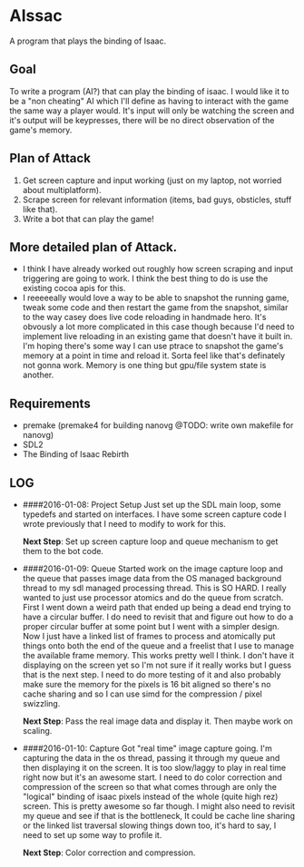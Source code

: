 # AIssac
A program that plays the binding of Isaac.

## Goal
To write a program (AI?) that can play the binding of isaac. I would like it to be a "non cheating"
AI which I'll define as having to interact with the game the same way a player would. It's input
will only be watching the screen and it's output will be keypresses, there will be no direct
observation of the game's memory.

## Plan of Attack
1) Get screen capture and input working (just on my laptop, not worried about multiplatform).
2) Scrape screen for relevant information (items, bad guys, obsticles, stuff like that).
3) Write a bot that can play the game!

## More detailed plan of Attack.
* I think I have already worked out roughly how screen scraping and input triggering are going to
work. I think the best thing to do is use the existing cocoa apis for this.
* I reeeeeally would love a way to be able to snapshot the running game, tweak some code and then
restart the game from the snapshot, similar to the way casey does live code reloading in handmade
hero. It's obvously a lot more complicated in this case though because I'd need to implement live
reloading in an existing game that doesn't have it built in. I'm hoping there's some way I can use
ptrace to snapshot the game's memory at a point in time and reload it. Sorta feel like that's
definately not gonna work. Memory is one thing but gpu/file system state is another.

## Requirements

* premake (premake4 for building nanovg @TODO: write own makefile for nanovg)
* SDL2
* The Binding of Isaac Rebirth

## LOG
* ####2016-01-08: Project Setup
    Just set up the SDL main loop, some typedefs and started on interfaces. I have some screen
    capture code I wrote previously that I need to modify to work for this.

    **Next Step**: Set up screen capture loop and queue mechanism to get them to the bot code.

* ####2016-01-09: Queue
    Started work on the image capture loop and the queue that passes image data from the OS managed
    background thread to my sdl managed processing thread. This is SO HARD. I really wanted to just
    use processor atomics and do the queue from scratch. First I went down a weird path that ended
    up being a dead end trying to have a circular buffer. I do need to revisit that and figure out
    how to do a proper circular buffer at some point but I went with a simpler design. Now I just
    have a linked list of frames to process and atomically put things onto both the end of the
    queue and a freelist that I use to manage the available frame memory. This works pretty well I
    think. I don't have it displaying on the screen yet so I'm not sure if it really works but I
    guess that is the next step. I need to do more testing of it and also probably make sure the
    memory for the pixels is 16 bit aligned so there's no cache sharing and so I can use simd
    for the compression / pixel swizzling.

    **Next Step**: Pass the real image data and display it. Then maybe work on scaling.

* ####2016-01-10: Capture
    Got "real time" image capture going. I'm capturing the data in the os thread, passing it through
    my queue and then displaying it on the screen. It is too slow/laggy to play in real time right
    now but it's an awesome start. I need to do color correction and compression of the screen so
    that what comes through are only the "logical" binding of isaac pixels instead of the whole
    (quite high rez) screen. This is pretty awesome so far though. I might also need to revisit
    my queue and see if that is the bottleneck, It could be cache line sharing or the linked list
    traversal slowing things down too, it's hard to say, I need to set up some way to profile it.

    **Next Step**: Color correction and compression.
    